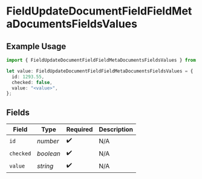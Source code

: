 # FieldUpdateDocumentFieldFieldMetaDocumentsFieldsValues

## Example Usage

```typescript
import { FieldUpdateDocumentFieldFieldMetaDocumentsFieldsValues } from "@documenso/sdk-typescript/models/operations";

let value: FieldUpdateDocumentFieldFieldMetaDocumentsFieldsValues = {
  id: 1293.55,
  checked: false,
  value: "<value>",
};
```

## Fields

| Field              | Type               | Required           | Description        |
| ------------------ | ------------------ | ------------------ | ------------------ |
| `id`               | *number*           | :heavy_check_mark: | N/A                |
| `checked`          | *boolean*          | :heavy_check_mark: | N/A                |
| `value`            | *string*           | :heavy_check_mark: | N/A                |